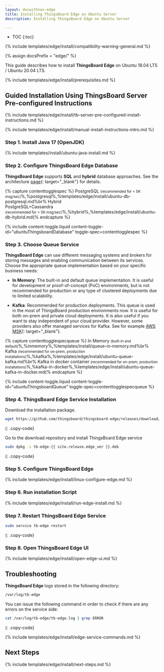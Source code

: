 ```yaml
---
layout: docwithnav-edge
title: Installing ThingsBoard Edge on Ubuntu Server
description: Installing ThingsBoard Edge on Ubuntu Server

---
```


* TOC
{:toc}

{% include templates/edge/install/compatibility-warning-general.md %}

{% assign docsPrefix = "edge/" %}

This guide describes how to install **ThingsBoard Edge** on Ubuntu 18.04 LTS / Ubuntu 20.04 LTS.

{% include templates/edge/install/prerequisites.md %}

## Guided Installation Using ThingsBoard Server Pre-configured Instructions

{% include templates/edge/install/tb-server-pre-configured-install-instructions.md %}

{% include templates/edge/install/manual-install-instructions-intro.md %}

### Step 1. Install Java 17 (OpenJDK) 

{% include templates/install/ubuntu-java-install.md %}

### Step 2. Configure ThingsBoard Edge Database

**ThingsBoard Edge** supports **SQL** and **hybrid** database approaches. See the architecture [page](/docs/reference/#sql-vs-nosql-vs-hybrid-database-approach){: target="_blank"} for details.

{% capture contenttogglespec %}
PostgreSQL <small>(recommended for < 5K msg/sec)</small>%,%postgresql%,%templates/edge/install/ubuntu-db-postgresql.md%br%
Hybrid <br>PostgreSQL+Cassandra<br><small>(recommended for > 5K msg/sec)</small>%,%hybrid%,%templates/edge/install/ubuntu-db-hybrid.md{% endcapture %}

{% include content-toggle.liquid content-toggle-id="ubuntuThingsboardDatabase" toggle-spec=contenttogglespec %}

### Step 3. Choose Queue Service

**ThingsBoard Edge** can use different messaging systems and brokers for storing messages and enabling communication between its services. Choose the appropriate queue implementation based on your specific business needs:

* **In Memory**: The built-in and default queue implementation. It is useful for development or proof-of-concept (PoC) environments, but is not recommended for production or any type of clustered deployments due to limited scalability.

* **Kafka**: Recommended for production deployments. This queue is used in the most of ThingsBoard production environments now. It is useful for both on-prem and private cloud deployments. It is also useful if you want to stay independent of your cloud provider. However, some providers also offer managed services for Kafka. See for example [AWS MSK](https://aws.amazon.com/msk/){: target="_blank"}.

{% capture contenttogglespecqueue %}
In Memory <small>(built-in and default)</small>%,%inmemory%,%templates/install/queue-in-memory.md%br%
Kafka <small>(recommended for on-prem, production installations)</small>%,%kafka%,%templates/edge/install/ubuntu-queue-kafka.md%br%
Kafka in docker container <small>(recommended for on-prem, production installations)</small>%,%kafka-in-docker%,%templates/edge/install/ubuntu-queue-kafka-in-docker.md{% endcapture %}

{% include content-toggle.liquid content-toggle-id="ubuntuThingsboardQueue" toggle-spec=contenttogglespecqueue %}

### Step 4. ThingsBoard Edge Service Installation

Download the installation package.

```bash
wget https://github.com/thingsboard/thingsboard-edge/releases/download/{{ site.release.edge_tag }}/tb-edge-{{ site.release.edge_ver }}.deb
```
{: .copy-code}

Go to the download repository and install ThingsBoard Edge service

```bash
sudo dpkg -i tb-edge-{{ site.release.edge_ver }}.deb
```
{: .copy-code}

### Step 5. Configure ThingsBoard Edge

{% include templates/edge/install/linux-configure-edge.md %}

### Step 6. Run installation Script

{% include templates/edge/install/run-edge-install.md %} 

### Step 7. Restart ThingsBoard Edge Service

```bash
sudo service tb-edge restart
```
{: .copy-code}

### Step 8. Open ThingsBoard Edge UI

{% include templates/edge/install/open-edge-ui.md %} 

## Troubleshooting

**ThingsBoard Edge** logs stored in the following directory:
 
```bash
/var/log/tb-edge
```

You can issue the following command in order to check if there are any errors on the service side:
 
```bash
cat /var/log/tb-edge/tb-edge.log | grep ERROR
```
{: .copy-code}

{% include templates/edge/install/edge-service-commands.md %} 

## Next Steps

{% include templates/edge/install/next-steps.md %}
